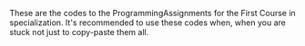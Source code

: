 These are the codes to the ProgrammingAssignments for the First Course in specialization.
It's recommended to use these codes when, when you are stuck not just to copy-paste them all.
